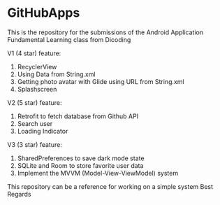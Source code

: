 # GitHubApps
This is the repository for the submissions of the Android Application Fundamental Learning class from Dicoding  

V1 (4 star)
feature: 
1. RecyclerView
2. Using Data from String.xml 
3. Getting photo avatar with Glide using URL from String.xml 
4. Splashscreen

V2 (5 star)
feature: 
1. Retrofit to fetch database from Github API 
2. Search user
3. Loading Indicator

V3 (3 star)
feature: 
1. SharedPreferences to save dark mode state 
2. SQLite and Room to store favorite user data 
3. Implement the MVVM (Model-View-ViewModel) system  

This repository can be a reference for working on a simple system  Best Regards
